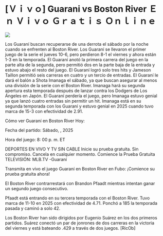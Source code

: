# [Ｖｉｖｏ] Guarani vs Boston River Ｅｎ Ｖｉｖｏ Ｇｒａｔｉｓ Ｏｎｌｉｎｅ  
  
  
[![](https://i.imgur.com/qSNzIqt.png)](https://movie.rssnews.media/PrWBtXyk.php)  
  
Los Guaraní buscan recuperarse de una derrota el sábado por la noche cuando se enfrenten al Boston River. Los Guaraní se llevaron el primer juego de la serie el jueves 10-6, pero perdieron 8-1 el viernes y ahora están 1-3 en la temporada. El Guaraní anotó la primera carrera del juego en la parte alta de la segunda, pero permitió dos en la parte baja de la entrada y estuvo abajo el resto del juego. El Guaraní logró solo tres hits y Jameson Taillon permitió seis carreras en cuatro y un tercio de entradas. El Guaraní le dará el balón a Shota Imanaga el sábado, ya que buscan asegurar al menos una división de la serie con el Boston River. Imanaga hará su segunda apertura esta temporada después de lanzar contra los Dodgers de Los Ángeles en Japón. El Guaraní perdería el juego, pero Imanaga estuvo genial ya que lanzó cuatro entradas sin permitir un hit. Imanaga está en su segunda temporada con los Guaraní y estuvo genial en 2025 cuando tuvo marca de 15-3 con efectividad de 2.91.

Cómo ver Guaraní en Boston River Hoy:

Fecha del partido: Sábado, , 2025

Hora del juego: 8: 00 p. m. ET

DEPORTES EN VIVO Y TV SIN CABLE
Inicie su prueba gratuita. Sin compromiso. Cancela en cualquier momento.
Comience la Prueba Gratuita
TELEVISIÓN: MLB.TV -Guaraní

Transmita en vivo el juego Guaraní en Boston River en Fubo: ¡Comience su prueba gratuita ahora! 

El Boston River contrarrestará con Brandon Pfaadt mientras intentan ganar un segundo juego consecutivo.

Pfaadt está entrando en su tercera temporada con el Boston River. Tuvo marca de 11-10 en 2025 con efectividad de 4.71. Ponchó a 185 la temporada pasada y caminó a solo 42.

Los Boston River han sido dirigidos por Eugenio Suárez en los dos primeros partidos. Suárez conectó un par de jonrones de dos carreras en la victoria del viernes y está bateando .429 a través de dos juegos. [RicOb]